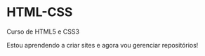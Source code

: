 # HTML-CSS
 Curso de HTML5 e CSS3

Estou aprendendo a criar sites e agora vou gerenciar repositórios!